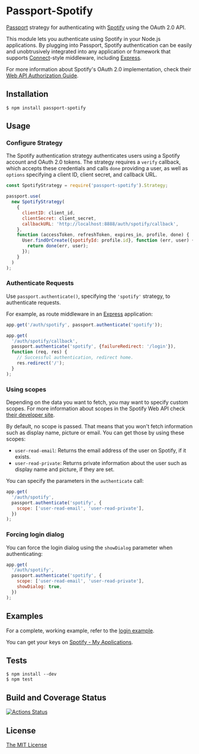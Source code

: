 # Passport-Spotify

[Passport](http://passportjs.org/) strategy for authenticating with [Spotify](http://www.spotify.com/)
using the OAuth 2.0 API.

This module lets you authenticate using Spotify in your Node.js applications.
By plugging into Passport, Spotify authentication can be easily and
unobtrusively integrated into any application or framework that supports
[Connect](http://www.senchalabs.org/connect/)-style middleware, including
[Express](http://expressjs.com/).

For more information about Spotify's OAuth 2.0 implementation, check their
[Web API Authorization Guide](https://developer.spotify.com/web-api/authorization-guide/).

## Installation

    $ npm install passport-spotify

## Usage

### Configure Strategy

The Spotify authentication strategy authenticates users using a Spotify account
and OAuth 2.0 tokens. The strategy requires a `verify` callback, which accepts
these credentials and calls `done` providing a user, as well as `options`
specifying a client ID, client secret, and callback URL.

```javascript
const SpotifyStrategy = require('passport-spotify').Strategy;

passport.use(
  new SpotifyStrategy(
    {
      clientID: client_id,
      clientSecret: client_secret,
      callbackURL: 'http://localhost:8888/auth/spotify/callback',
    },
    function (accessToken, refreshToken, expires_in, profile, done) {
      User.findOrCreate({spotifyId: profile.id}, function (err, user) {
        return done(err, user);
      });
    }
  )
);
```

### Authenticate Requests

Use `passport.authenticate()`, specifying the `'spotify'` strategy, to
authenticate requests.

For example, as route middleware in an [Express](http://expressjs.com/)
application:

```javascript
app.get('/auth/spotify', passport.authenticate('spotify'));

app.get(
  '/auth/spotify/callback',
  passport.authenticate('spotify', {failureRedirect: '/login'}),
  function (req, res) {
    // Successful authentication, redirect home.
    res.redirect('/');
  }
);
```

### Using scopes

Depending on the data you want to fetch, you may want to specify custom scopes. For more information about scopes in the Spotify Web API check [their developer site](https://developer.spotify.com/web-api/using-scopes/).

By default, no scope is passed. That means that you won't fetch information such as display name, picture or email. You can get those by using these scopes:

- `user-read-email`: Returns the email address of the user on Spotify, if it exists.
- `user-read-private`: Returns private information about the user such as display name and picture, if they are set.

You can specify the parameters in the `authenticate` call:

```javascript
app.get(
  '/auth/spotify',
  passport.authenticate('spotify', {
    scope: ['user-read-email', 'user-read-private'],
  })
);
```

### Forcing login dialog

You can force the login dialog using the `showDialog` parameter when authenticating:

```javascript
app.get(
  '/auth/spotify',
  passport.authenticate('spotify', {
    scope: ['user-read-email', 'user-read-private'],
    showDialog: true,
  })
);
```

## Examples

For a complete, working example, refer to the [login example](https://github.com/jmperez/passport-spotify/tree/master/examples/login).

You can get your keys on [Spotify - My Applications](https://developer.spotify.com/my-applications).

## Tests

    $ npm install --dev
    $ npm test

## Build and Coverage Status

[![Actions Status](https://github.com/JMPerez/passport-spotify/workflows/build/badge.svg)](https://github.com/JMPerez/passport-spotify/actions)

## License

[The MIT License](http://opensource.org/licenses/MIT)
